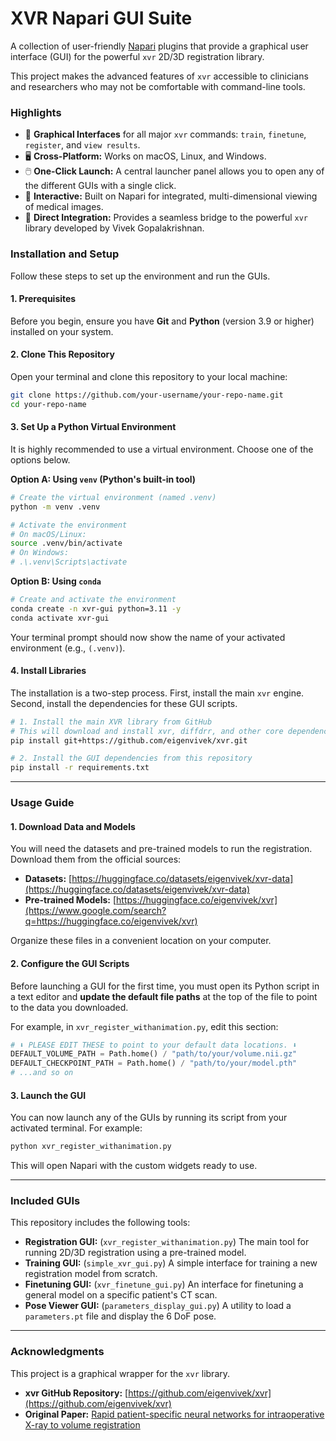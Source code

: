 # XVR Napari GUI Suite

A collection of user-friendly [Napari](https://napari.org/) plugins that provide a graphical user interface (GUI) for the powerful `xvr` 2D/3D registration library.

This project makes the advanced features of `xvr` accessible to clinicians and researchers who may not be comfortable with command-line tools.

### Highlights

  * 🚀 **Graphical Interfaces** for all major `xvr` commands: `train`, `finetune`, `register`, and `view results`.
  * 🖥️ **Cross-Platform:** Works on macOS, Linux, and Windows.
  * 🖱️ **One-Click Launch:** A central launcher panel allows you to open any of the different GUIs with a single click.
  * 🔬 **Interactive:** Built on Napari for integrated, multi-dimensional viewing of medical images.
  * 🔗 **Direct Integration:** Provides a seamless bridge to the powerful `xvr` library developed by Vivek Gopalakrishnan.

### Installation and Setup

Follow these steps to set up the environment and run the GUIs.

#### 1\. Prerequisites

Before you begin, ensure you have **Git** and **Python** (version 3.9 or higher) installed on your system.

#### 2\. Clone This Repository

Open your terminal and clone this repository to your local machine:

```bash
git clone https://github.com/your-username/your-repo-name.git
cd your-repo-name
```

#### 3\. Set Up a Python Virtual Environment

It is highly recommended to use a virtual environment. Choose one of the options below.

**Option A: Using `venv` (Python's built-in tool)**

```bash
# Create the virtual environment (named .venv)
python -m venv .venv

# Activate the environment
# On macOS/Linux:
source .venv/bin/activate
# On Windows:
# .\.venv\Scripts\activate
```

**Option B: Using `conda`**

```bash
# Create and activate the environment
conda create -n xvr-gui python=3.11 -y
conda activate xvr-gui
```

Your terminal prompt should now show the name of your activated environment (e.g., `(.venv)`).

#### 4\. Install Libraries

The installation is a two-step process. First, install the main `xvr` engine. Second, install the dependencies for these GUI scripts.

```bash
# 1. Install the main XVR library from GitHub
# This will download and install xvr, diffdrr, and other core dependencies.
pip install git+https://github.com/eigenvivek/xvr.git

# 2. Install the GUI dependencies from this repository
pip install -r requirements.txt
```

-----

### Usage Guide

#### 1\. Download Data and Models

You will need the datasets and pre-trained models to run the registration. Download them from the official sources:

  * **Datasets:** [https://huggingface.co/datasets/eigenvivek/xvr-data](https://huggingface.co/datasets/eigenvivek/xvr-data)
  * **Pre-trained Models:** [https://huggingface.co/eigenvivek/xvr](https://www.google.com/search?q=https://huggingface.co/eigenvivek/xvr)

Organize these files in a convenient location on your computer.

#### 2\. Configure the GUI Scripts

Before launching a GUI for the first time, you must open its Python script in a text editor and **update the default file paths** at the top of the file to point to the data you downloaded.

For example, in `xvr_register_withanimation.py`, edit this section:

```python
# ⬇️ PLEASE EDIT THESE to point to your default data locations. ⬇️
DEFAULT_VOLUME_PATH = Path.home() / "path/to/your/volume.nii.gz"
DEFAULT_CHECKPOINT_PATH = Path.home() / "path/to/your/model.pth"
# ...and so on
```

#### 3\. Launch the GUI

You can now launch any of the GUIs by running its script from your activated terminal. For example:

```bash
python xvr_register_withanimation.py
```

This will open Napari with the custom widgets ready to use.

-----

### Included GUIs

This repository includes the following tools:

  * **Registration GUI:** (`xvr_register_withanimation.py`) The main tool for running 2D/3D registration using a pre-trained model.
  * **Training GUI:** (`simple_xvr_gui.py`) A simple interface for training a new registration model from scratch.
  * **Finetuning GUI:** (`xvr_finetune_gui.py`) An interface for finetuning a general model on a specific patient's CT scan.
  * **Pose Viewer GUI:** (`parameters_display_gui.py`) A utility to load a `parameters.pt` file and display the 6 DoF pose.

-----

### Acknowledgments

This project is a graphical wrapper for the `xvr` library.

  * **xvr GitHub Repository:** [https://github.com/eigenvivek/xvr](https://github.com/eigenvivek/xvr)
  * **Original Paper:** [Rapid patient-specific neural networks for intraoperative X-ray to volume registration](https://arxiv.org/abs/2503.16309)

